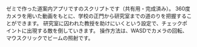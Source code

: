 ゼミで作った道案内アプリですのスクリプトです（共有用・完成済み）。
360度カメラを用いた動画をもとに、学校の正門から研究室までの道のりを把握することができます。
研究室に囚われた教授を助けにいくという設定で、チェックポイントに出現する敵を倒していきます。
操作方法は、WASDでカメラの回転、マウスクリックでビームの照射です。
